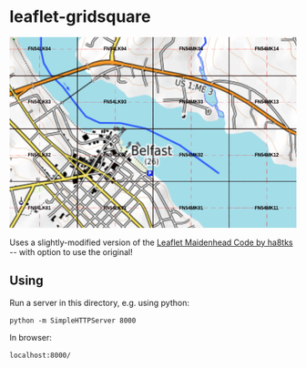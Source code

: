 # leaflet-gridsquare

![](./belfast.png)

Uses a slightly-modified version of the [Leaflet Maidenhead Code by ha8tks](https://github.com/ha8tks/Leaflet.Maidenhead) -- with option to use the original!  

## Using

Run a server in this directory, e.g. using python:

```
python -m SimpleHTTPServer 8000
```

In browser:

```
localhost:8000/
```